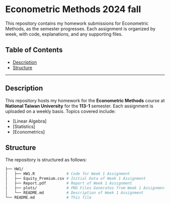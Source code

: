 # Econometric Methods 2024 fall

This repository contains my homework submissions for Econometric Methods, as the semester progresses. Each assignment is organized by week, with code, explanations, and any supporting files.

## Table of Contents

- [Description](#description)
- [Structure](#structure)

---

## Description

This repository hosts my homework for the **Econometric Methods** course at **National Taiwan University** for the **113-1** semester. Each assignment is uploaded on a weekly basis. Topics covered include:

- [Linear Algebra]
- [Statistics]
- [Econometrics]

## Structure

The repository is structured as follows:

```bash
├── HW1/
│   ├── HW1.R              # Code for Week 1 Assignment
│   ├── Equity_Premium.csv # Initial Data of Week 1 Assignment
│   ├── Report.pdf         # Report of Week 1 Assignment
│   ├── plots/             # PNG Files Generates from Week 1 Assignment
│   └── README.md          # Description of Week 1 Assignment
└── README.md              # This file
